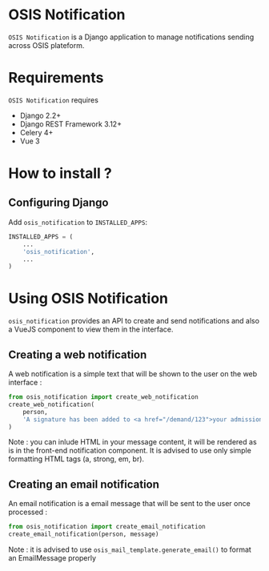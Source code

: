 # OSIS Notification

`OSIS Notification` is a Django application to manage notifications sending across OSIS plateform.


Requirements
===========

`OSIS Notification` requires

- Django 2.2+
- Django REST Framework 3.12+
- Celery 4+
- Vue 3

# How to install ?

## Configuring Django

Add `osis_notification` to `INSTALLED_APPS`:

```python
INSTALLED_APPS = (
    ...
    'osis_notification',
    ...
)
```

# Using OSIS Notification

`osis_notification` provides an API to create and send notifications and also a VueJS component to view them in the interface.

## Creating a web notification

A web notification is a simple text that will be shown to the user on the web interface :

```python
from osis_notification import create_web_notification
create_web_notification(
	person,
	'A signature has been added to <a href="/demand/123">your admission demand</a>',
)
```

Note : you can inlude HTML in your message content, it will be rendered as  is in the front-end notification component. It is advised to use only  simple formatting HTML tags (a, strong, em, br).

## Creating an email notification

An email notification is a email message that will be sent to the user once processed :

```python
from osis_notification import create_email_notification
create_email_notification(person, message)
```

Note : it is advised to use `osis_mail_template.generate_email()` to format an EmailMessage properly